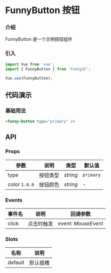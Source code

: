 # FunnyButton 按钮

### 介绍

FunnyButton 是一个示例按钮组件

### 引入

```js
import Vue from 'vue';
import { FunnyButton } from 'FunnyUI';

Vue.use(FunnyButton);
```

## 代码演示

### 基础用法

```html
<funny-button type="primary" />
```

## API

### Props

| 参数          | 说明     | 类型     | 默认值    |
| ------------- | -------- | -------- | --------- |
| type          | 按钮类型 | _string_ | `primary` |
| color `1.0.0` | 按钮颜色 | _string_ | -         |

### Events

| 事件名 | 说明       | 回调参数            |
| ------ | ---------- | ------------------- |
| click  | 点击时触发 | _event: MouseEvent_ |

### Slots

| 名称    | 说明     |
| ------- | -------- |
| default | 默认插槽 |
